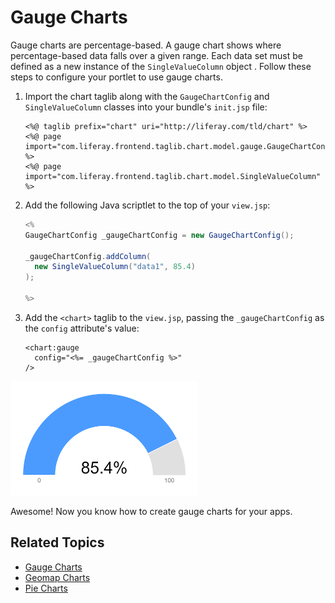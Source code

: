 # Gauge Charts

Gauge charts are percentage-based. A gauge chart shows where percentage-based data falls over a given range. Each data set must be defined as a new instance of the `SingleValueColumn` object <!--[`SingleValueColumn` object](https://docs.liferay.com/dxp/apps/foundation/latest/javadocs/com/liferay/frontend/taglib/chart/model/SingleValueColumn.html)-->. Follow these steps to configure your portlet to use gauge charts. 

1. Import the chart taglib along with the `GaugeChartConfig` and `SingleValueColumn` classes into your bundle's `init.jsp` file:

    ```markup
    <%@ taglib prefix="chart" uri="http://liferay.com/tld/chart" %>
    <%@ page import="com.liferay.frontend.taglib.chart.model.gauge.GaugeChartConfig" %>
    <%@ page import="com.liferay.frontend.taglib.chart.model.SingleValueColumn" %>
    ```

1. Add the following Java scriptlet to the top of your `view.jsp`:

    ```java
    <%
    GaugeChartConfig _gaugeChartConfig = new GaugeChartConfig();

    _gaugeChartConfig.addColumn(
      new SingleValueColumn("data1", 85.4)
    );

    %>
    ```

1. Add the `<chart>` taglib to the `view.jsp`, passing the `_gaugeChartConfig` as the `config` attribute's value:

    ```markup
    <chart:gauge
      config="<%= _gaugeChartConfig %>"
    />
    ```

![A gauge chart shows where percentage-based data falls over a given range.](./gauge-chart/images/01.png)

Awesome! Now you know how to create gauge charts for your apps. 

## Related Topics

* [Gauge Charts](./gauge-chart.md)
* [Geomap Charts](./geomap-chart.md)
* [Pie Charts](./pie-chart.md)